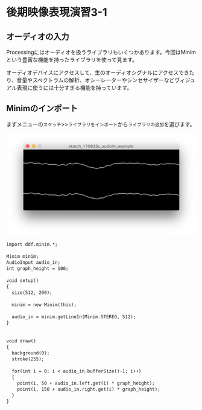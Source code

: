 # 後期映像表現演習3-1

## オーディオの入力

Processingにはオーディオを扱うライブラリもいくつかあります。今回はMinimという豊富な機能を持ったライブラリを使って見ます。

オーディオデバイスにアクセスして、生のオーディオシグナルにアクセスできたり、音量やスペクトラムの解析、オシーレーターやシンセサイザーなどヴィジュアル表現に使うには十分すぎる機能を持っています。

## Minimのインポート

まずメニューの```スケッチ```>>```ライブラリをインポート```から```ライブラリの追加```を選びます。

![audioin.png](図版/audioin.png)

```
import ddf.minim.*;
 
Minim minim;
AudioInput audio_in;
int graph_height = 100;
 
void setup()
{
  size(512, 200);
 
  minim = new Minim(this);
 
  audio_in = minim.getLineIn(Minim.STEREO, 512);
}


void draw()
{
  background(0);
  stroke(255);
 
  for(int i = 0; i < audio_in.bufferSize()-1; i++)
  {
    point(i, 50 + audio_in.left.get(i) * graph_height);
    point(i, 150 + audio_in.right.get(i) * graph_height);
  }
}
```

